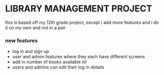 # LIBRARY MANAGEMENT PROJECT
this is based off my 12th grade project, except i add more features and i do it on my own and not in a pair
### new features
- log in and sign up
- user and admin features where they each have different screens
- add in number of books available lol
- users and admins can edit their log in details